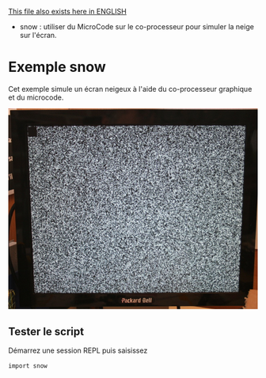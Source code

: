 [This file also exists here in ENGLISH](README_eng.md)

* snow : utiliser du MicroCode sur le co-processeur pour simuler la neige sur l'écran.

# Exemple snow
Cet exemple simule un écran neigeux à l'aide du co-processeur graphique et du microcode.

![capture de snow.py](snow.jpg)

## Tester le script

Démarrez une session REPL puis saisissez

```
import snow
```

